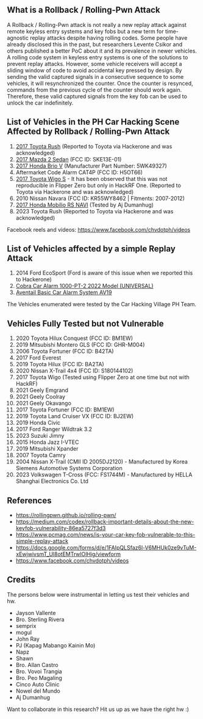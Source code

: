 ## What is a Rollback / Rolling-Pwn Attack

A Rollback / Rolling-Pwn attack is not really a new replay attack against remote keyless entry systems and key fobs but a new term for time-agnostic replay attacks despite having rolling codes. Some people have already disclosed this in the past, but researchers Levente Csikor and others published a better PoC about it and its prevalence in newer vehicles. A rolling code system in keyless entry systems is one of the solutions to prevent replay attacks. However, some vehicle receivers will accept a sliding window of code to avoid accidental key pressed by design. By sending the valid captured signals in a consecutive sequence to some vehicles, it will resynchronized the counter. Once the counter is resynced, commands from the previous cycle of the counter should work again. Therefore, these valid captured signals from the key fob can be used to unlock the car indefinitely.

## List of Vehicles in the PH Car Hacking Scene Affected by Rollback / Rolling-Pwn Attack

1. [2017 Toyota Rush](https://youtube.com/shorts/lYTrSDCGbJs?feature=share) (Reported to Toyota via Hackerone and was acknowledged)
2. [2017 Mazda 2 Sedan](https://youtube.com/shorts/apWLPRXZiHM?feature=share) (FCC ID: SKE13E-01)
3. [2017 Honda Brio V](https://www.youtube.com/shorts/r1GabTsF6UI) (Manufacturer Part Number:	5WK49327)
4. Aftermarket Code Alarm CAT4P (FCC ID: H5OT66)
5. [2017 Toyota Wigo S](https://www.youtube.com/shorts/vL3yjYKuOoU) - It has been observed that this was not reproducible in Flipper Zero but only in HackRF One. (Reported to Toyota via Hackerone and was acknowledged)
6. 2010 Nissan Navara (FCC ID: KR55WY8462 | Fitments: 2007-2012)
7. [2017 Honda Mobilio RS NAVI](https://youtube.com/shorts/u10esbLgJkk) (Tested by Aj Dumanhug)
8. 2023 Toyota Rush (Reported to Toyota via Hackerone and was acknowledged)

Facebook reels and videos: https://www.facebook.com/chvdotph/videos

## List of Vehicles affected by a simple Replay Attack
1. 2014 Ford EcoSport (Ford is aware of this issue when we reported this to Hackerone)
2. [Cobra Car Alarm 1000-PT-2 2022 Model (UNIVERSAL)](https://www.lazada.com.ph/products/cobra-car-alarm-1000-pt-2-2022-model-universal-i2477259510-s11351369524.html?spm=a2o4l.tm80167379.5934338580.1.69d2rzqHrzqHaw.69d2rzqHrzqHaw&priceCompare=skuId%3A11351369524%3Bsource%3Alazada-om%3Bsn%3Aea77dd71-2e4f-4124-839b-1150539b843b%3BoriginPrice%3A124900%3BvoucherPrice%3A124900%3Btimestamp%3A1676085341414)
3. [Aventail Basic Car Alarm System AV19](https://www.carsthetics.com/collections/security/products/aventail-basic-car-alarm-system-av19)

The Vehicles enumerated were tested by the Car Hacking Village PH Team.

## Vehicles Fully Tested but not Vulnerable
1. 2020 Toyota Hilux Conquest (FCC ID: BM1EW)
2. 2019 Mitsubishi Montero GLS (FCC ID: GHR-M004)
3. 2006 Toyota Fortuner (FCC ID: B42TA)
4. 2017 Ford Everest 
5. 2019 Toyota Hilux (FCC ID: BA2TA)
6. 2020 Nissan X-Trail 4x4 (FCC ID: S180144102)
7. 2017 Toyota Wigo (Tested using Flipper Zero at one time but not with HackRF)
8. 2021 Geely Emgrand
9. 2021 Geely Coolray
10. 2021 Geely Okavango
11. 2017 Toyota Fortuner (FCC ID: BM1EW)
12. 2019 Toyota Land Cruiser VX (FCC ID: BJ2EW)
13. 2019 Honda Civic 
14. 2017 Ford Ranger Wildtrak 3.2
15. 2023 Suzuki Jimny 
16. 2015 Honda Jazz I-VTEC
17. 2019 Mitsubishi Xpander
18. 2007 Toyota Camry
19. 2004 Nissan X-Trail (CMII ID 2005DJ2120) - Manufactured by Korea Siemens Automotive Systems Corporation
20. 2023 Volkswagen T-Cross (FCC: FS1744M) - Manufactured by  HELLA Shanghai Electronics Co. Ltd


## References
- https://rollingpwn.github.io/rolling-pwn/
- https://medium.com/codex/rollback-important-details-about-the-new-keyfob-vulnerability-86ea5727f3d3
- https://www.pcmag.com/news/is-your-car-key-fob-vulnerable-to-this-simple-replay-attack
- https://docs.google.com/forms/d/e/1FAIpQLSfaz6l-V6MHUk0ze9vTuM-xEwjwivsmT_Ul8otEMTrwlOlHig/viewform
- https://www.facebook.com/chvdotph/videos

## Credits

The persons below were instrumental in letting us test their vehicles and hw.

- Jayson Vallente
- Bro. Sterling Rivera
- semprix
- mogul
- John Ray
- PJ (Kapag Mabango Kainin Mo)
- Napz
- Shawn
- Bro. Allan Castro
- Bro. Vovoi Trangia
- Bro. Peo Magaling
- Cinco Auto Clinic
- Nowel del Mundo
- Aj Dumanhug

Want to collaborate in this research? Hit us up as we have the right hw :)
